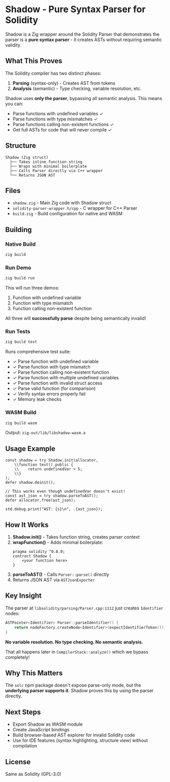 # Shadow - Pure Syntax Parser for Solidity

Shadow is a Zig wrapper around the Solidity Parser that demonstrates the parser is a **pure syntax parser** - it creates ASTs without requiring semantic validity.

## What This Proves

The Solidity compiler has two distinct phases:

1. **Parsing** (syntax-only) - Creates AST from tokens
2. **Analysis** (semantic) - Type checking, variable resolution, etc.

Shadow uses **only the parser**, bypassing all semantic analysis. This means you can:

- Parse functions with undefined variables ✓
- Parse functions with type mismatches ✓
- Parse functions calling non-existent functions ✓
- Get full ASTs for code that will never compile ✓

## Structure

```
Shadow (Zig struct)
  ├── Takes inline function string
  ├── Wraps with minimal boilerplate
  ├── Calls Parser directly via C++ wrapper
  └── Returns JSON AST
```

## Files

- `shadow.zig` - Main Zig code with Shadow struct
- `solidity-parser-wrapper.h/cpp` - C wrapper for C++ Parser
- `build.zig` - Build configuration for native and WASM

## Building

### Native Build

```bash
zig build
```

### Run Demo

```bash
zig build run
```

This will run three demos:
1. Function with undefined variable
2. Function with type mismatch
3. Function calling non-existent function

All three will **successfully parse** despite being semantically invalid!

### Run Tests

```bash
zig build test
```

Runs comprehensive test suite:
- ✓ Parse function with undefined variable
- ✓ Parse function with type mismatch
- ✓ Parse function calling non-existent function
- ✓ Parse function with multiple undefined variables
- ✓ Parse function with invalid struct access
- ✓ Parse valid function (for comparison)
- ✓ Verify syntax errors properly fail
- ✓ Memory leak checks

### WASM Build

```bash
zig build wasm
```

Output: `zig-out/lib/libshadow-wasm.a`

## Usage Example

```zig
const shadow = try Shadow.init(allocator,
    \\function test() public {
    \\    return undefinedVar + 5;
    \\}
);
defer shadow.deinit();

// This works even though undefinedVar doesn't exist!
const ast_json = try shadow.parseToAST();
defer allocator.free(ast_json);

std.debug.print("AST: {s}\n", .{ast_json});
```

## How It Works

1. **Shadow.init()** - Takes function string, creates parser context
2. **wrapFunction()** - Adds minimal boilerplate:
   ```solidity
   pragma solidity ^0.8.0;
   contract Shadow {
       <your function here>
   }
   ```
3. **parseToAST()** - Calls `Parser::parse()` directly
4. Returns JSON AST via `ASTJsonExporter`

## Key Insight

The parser at `libsolidity/parsing/Parser.cpp:1112` just creates `Identifier` nodes:

```cpp
ASTPointer<Identifier> Parser::parseIdentifier() {
    return nodeFactory.createNode<Identifier>(expectIdentifierToken());
}
```

**No variable resolution. No type checking. No semantic analysis.**

That all happens later in `CompilerStack::analyze()` which we bypass completely!

## Why This Matters

The `solc` npm package doesn't expose parse-only mode, but the **underlying parser supports it**. Shadow proves this by using the parser directly.

## Next Steps

- Export Shadow as WASM module
- Create JavaScript bindings
- Build browser-based AST explorer for invalid Solidity code
- Use for IDE features (syntax highlighting, structure view) without compilation

## License

Same as Solidity (GPL-3.0)

